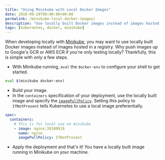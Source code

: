 ```yaml
---
title: "Using Minikube with Local Docker Images"
date: 2018-09-20T00:00:00+00:00
permalink: /minikube-local-docker-images/
description: "Use locally built Docker images instead of images hosted in a registry when developing with minikube."
tags: [kubernetes, docker, minikube]
---
```


When developing locally with [Minikube](https://kubernetes.io/docs/setup/minikube/), you may want to use locally built Docker images instead of images hosted in a registry. Why push images up to Google's GCR or AWS ECR if you're only testing locally? Thankfully, this is simple with only a few steps.

- With Minikube running, `eval` the `docker-env` to configure your shell to get started.

```bash
eval $(minikube docker-env)
```

- Build your image.
- In the `containers` specification of your deployment, use the locally built image and specify the [`imagePullPolicy`](https://kubernetes.io/docs/concepts/containers/images/#pre-pulling-images). Setting this policy to `IfNotPresent` tells Kubernetes to use a local image preferentially.

```yaml
spec:
  containers:
    # This is for local use on minikube
    - image: nginx:20180919
      name: nginx
      imagePullPolicy: IfNotPresent
```

- Apply the deployment and that's it! You have a locally built image running in Minikube on your machine.
